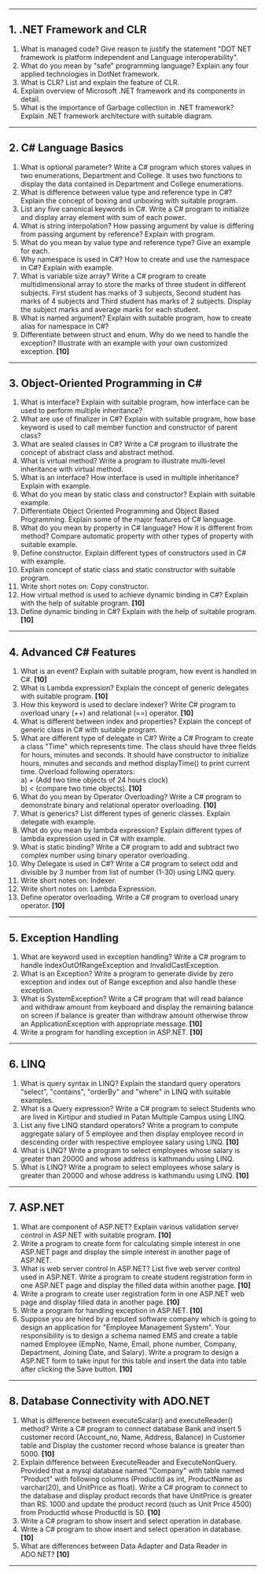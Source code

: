 
---

## **1. .NET Framework and CLR**
1. What is managed code? Give reason to justify the statement "DOT NET framework is platform independent and Language interoperability".
2. What do you mean by "safe" programming language? Explain any four applied technologies in DotNet framework.
3. What is CLR? List and explain the feature of CLR.
4. Explain overview of Microsoft .NET framework and its components in detail.
5. What is the importance of Garbage collection in .NET framework? Explain .NET framework architecture with suitable diagram.

---

## **2. C# Language Basics**
1. What is optional parameter? Write a C# program which stores values in two enumerations, Department and College. It uses two functions to display the data contained in Department and College enumerations.
2. What is difference between value type and reference type in C#? Explain the concept of boxing and unboxing with suitable program.
3. List any five canonical keywords in C#. Write a C# program to initialize and display array element with sum of each power.
4. What is string interpolation? How passing argument by value is differing from passing argument by reference? Explain with program.
5. What do you mean by value type and reference type? Give an example for each.
6. Why namespace is used in C#? How to create and use the namespace in C#? Explain with example.
7. What is variable size array? Write a C# program to create multidimensional array to store the marks of three student in different subjects. First student has marks of 3 subjects, Second student has marks of 4 subjects and Third student has marks of 2 subjects. Display the subject marks and average marks for each student.
8. What is named argument? Explain with suitable program, how to create alias for namespace in C#?
9. Differentiate between struct and enum. Why do we need to handle the exception? Illustrate with an example with your own customized exception. **[10]**

---

## **3. Object-Oriented Programming in C#**
1. What is interface? Explain with suitable program, how interface can be used to perform multiple inheritance?
2. What are use of finalizer in C#? Explain with suitable program, how base keyword is used to call member function and constructor of parent class?
3. What are sealed classes in C#? Write a C# program to illustrate the concept of abstract class and abstract method.
4. What is virtual method? Write a program to illustrate multi-level inheritance with virtual method.
5. What is an interface? How interface is used in multiple inheritance? Explain with example.
6. What do you mean by static class and constructor? Explain with suitable example.
7. Differentiate Object Oriented Programming and Object Based Programming. Explain some of the major features of C# language.
8. What do you mean by property in C# language? How it is different from method? Compare automatic property with other types of property with suitable example.
9. Define constructor. Explain different types of constructors used in C# with example.
10. Explain concept of static class and static constructor with suitable program.
11. Write short notes on: Copy constructor.
12. How virtual method is used to achieve dynamic binding in C#? Explain with the help of suitable program. **[10]**
13. Define dynamic binding in C#? Explain with the help of suitable program. **[10]**

---

## **4. Advanced C# Features**
1. What is an event? Explain with suitable program, how event is handled in C#. **[10]**
2. What is Lambda expression? Explain the concept of generic delegates with suitable program. **[10]**
3. How this keyword is used to declare indexer? Write C# program to overload unary (++) and relational (==) operator. **[10]**
4. What is different between index and properties? Explain the concept of generic class in C# with suitable program.
5. What are different type of delegate in C#? Write a C# Program to create a class "Time" which represents time. The class should have three fields for hours, minutes and seconds. It should have constructor to initialize hours, minutes and seconds and method displayTime() to print current time. Overload following operators:  
   a) + (Add two time objects of 24 hours clock)  
   b) < (compare two time objects). **[10]**
6. What do you mean by Operator Overloading? Write a C# program to demonstrate binary and relational operator overloading. **[10]**
7. What is generics? List different types of generic classes. Explain delegate with example.
8. What do you mean by lambda expression? Explain different types of lambda expression used in C# with example.
9. What is static binding? Write a C# program to add and subtract two complex number using binary operator overloading.
10. Why Delegate is used in C#? Write a C# program to select odd and divisible by 3 number from list of number (1-30) using LINQ query.
11. Write short notes on: Indexer.
12. Write short notes on: Lambda Expression.
13. Define operator overloading. Write a C# program to overload unary operator. **[10]**

---

## **5. Exception Handling**
1. What are keyword used in exception handling? Write a C# program to handle IndexOutOfRangeException and InvalidCastException.
2. What is an Exception? Write a program to generate divide by zero exception and index out of Range exception and also handle these exception.
3. What is SystemException? Write a C# program that will read balance and withdraw amount from keyboard and display the remaining balance on screen if balance is greater than withdraw amount otherwise throw an ApplicationException with appropriate message. **[10]**
4. Write a program for handling exception in ASP.NET. **[10]**

---

## **6. LINQ**
1. What is query syntax in LINQ? Explain the standard query operators "select", "contains", "orderBy" and "where" in LINQ with suitable examples.
2. What is a Query expression? Write a C# program to select Students who are lived in Kirtipur and studied in Patan Multiple Campus using LINQ.
3. List any five LINQ standard operators? Write a program to compute aggregate salary of 5 employee and then display employee record in descending order with respective employee salary using LINQ. **[10]**
4. What is LINQ? Write a program to select employees whose salary is greater than 20000 and whose address is kathmandu using LINQ.
5. What is LINQ? Write a program to select employees whose salary is greater than 20000 and whose address is kathmandu using LINQ. **[10]**

---

## **7. ASP.NET**
1. What are component of ASP.NET? Explain various validation server control in ASP.NET with suitable program. **[10]**
2. Write a program to create form for calculating simple interest in one ASP.NET page and display the simple interest in another page of ASP.NET.
3. What is web server control in ASP.NET? List five web server control used in ASP.NET. Write a program to create student registration form in one ASP.NET page and display the filled data within another page. **[10]**
4. Write a program to create user registration form in one ASP.NET web page and display filled data in another page. **[10]**
5. Write a program for handling exception in ASP.NET. **[10]**
6. Suppose you are hired by a reputed software company which is going to design an application for "Employee Management System". Your responsibility is to design a schema named EMS and create a table named Employee (EmpNo, Name, Email, phone number, Company, Department, Joining Date, and Salary). Write a program to design a ASP.NET form to take input for this table and insert the data into table after clicking the Save button. **[10]**

---

## **8. Database Connectivity with ADO.NET**
1. What is difference between executeScalar() and executeReader() method? Write a C# program to connect database Bank and insert 5 customer record (Account_no, Name, Address, Balance) in Customer table and Display the customer record whose balance is greater than 5000. **[10]**
2. Explain difference between ExecuteReader and ExecuteNonQuery. Provided that a mysql database named "Company" with table named "Product" with following columns (ProductId as int, ProductName as varchar(20), and UnitPrice as float). Write a C# program to connect to the database and display product records that have UnitPrice is greater than RS. 1000 and update the product record (such as Unit Price 4500) from ProductId whose ProductId is 50. **[10]**
3. Write a C# program to show insert and select operation in database.
4. Write a C# program to show insert and select operation in database. **[10]**
5. What are differences between Data Adapter and Data Reader in ADO.NET? **[10]**

---
